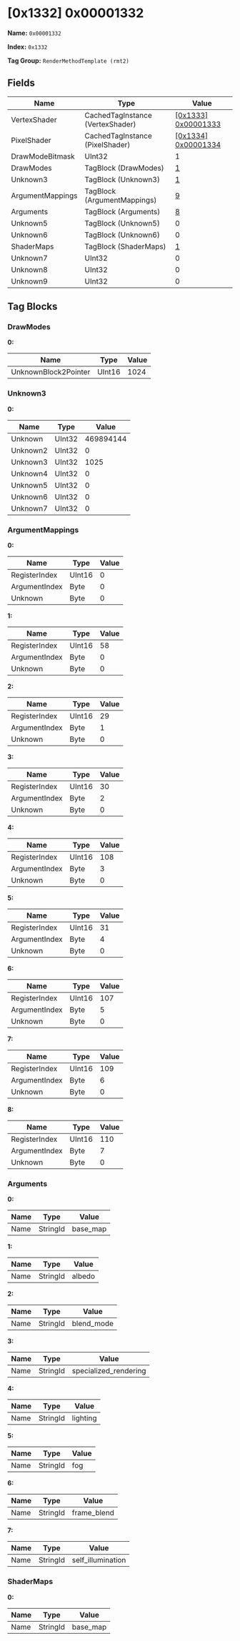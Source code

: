 # [0x1332] 0x00001332

**Name:** ```0x00001332```

**Index:** ```0x1332```

**Tag Group:** ```RenderMethodTemplate (rmt2)```

## Fields

Name	| Type	| Value
---	|---	|---	|
VertexShader	|CachedTagInstance (VertexShader)	|[[0x1333] 0x00001333](../VertexShader/1333.md)
PixelShader	|CachedTagInstance (PixelShader)	|[[0x1334] 0x00001334](../PixelShader/1334.md)
DrawModeBitmask	|UInt32	|1
DrawModes	|TagBlock (DrawModes)	|[1](#drawmodes)
Unknown3	|TagBlock (Unknown3)	|[1](#unknown3)
ArgumentMappings	|TagBlock (ArgumentMappings)	|[9](#argumentmappings)
Arguments	|TagBlock (Arguments)	|[8](#arguments)
Unknown5	|TagBlock (Unknown5)	|0
Unknown6	|TagBlock (Unknown6)	|0
ShaderMaps	|TagBlock (ShaderMaps)	|[1](#shadermaps)
Unknown7	|UInt32	|0
Unknown8	|UInt32	|0
Unknown9	|UInt32	|0


## Tag Blocks

### DrawModes

**0:**

Name	| Type	| Value
---	|---	|---	|
UnknownBlock2Pointer	|UInt16	|1024


### Unknown3

**0:**

Name	| Type	| Value
---	|---	|---	|
Unknown	|UInt32	|469894144
Unknown2	|UInt32	|0
Unknown3	|UInt32	|1025
Unknown4	|UInt32	|0
Unknown5	|UInt32	|0
Unknown6	|UInt32	|0
Unknown7	|UInt32	|0


### ArgumentMappings

**0:**

Name	| Type	| Value
---	|---	|---	|
RegisterIndex	|UInt16	|0
ArgumentIndex	|Byte	|0
Unknown	|Byte	|0


**1:**

Name	| Type	| Value
---	|---	|---	|
RegisterIndex	|UInt16	|58
ArgumentIndex	|Byte	|0
Unknown	|Byte	|0


**2:**

Name	| Type	| Value
---	|---	|---	|
RegisterIndex	|UInt16	|29
ArgumentIndex	|Byte	|1
Unknown	|Byte	|0


**3:**

Name	| Type	| Value
---	|---	|---	|
RegisterIndex	|UInt16	|30
ArgumentIndex	|Byte	|2
Unknown	|Byte	|0


**4:**

Name	| Type	| Value
---	|---	|---	|
RegisterIndex	|UInt16	|108
ArgumentIndex	|Byte	|3
Unknown	|Byte	|0


**5:**

Name	| Type	| Value
---	|---	|---	|
RegisterIndex	|UInt16	|31
ArgumentIndex	|Byte	|4
Unknown	|Byte	|0


**6:**

Name	| Type	| Value
---	|---	|---	|
RegisterIndex	|UInt16	|107
ArgumentIndex	|Byte	|5
Unknown	|Byte	|0


**7:**

Name	| Type	| Value
---	|---	|---	|
RegisterIndex	|UInt16	|109
ArgumentIndex	|Byte	|6
Unknown	|Byte	|0


**8:**

Name	| Type	| Value
---	|---	|---	|
RegisterIndex	|UInt16	|110
ArgumentIndex	|Byte	|7
Unknown	|Byte	|0


### Arguments

**0:**

Name	| Type	| Value
---	|---	|---	|
Name	|StringId	|base_map


**1:**

Name	| Type	| Value
---	|---	|---	|
Name	|StringId	|albedo


**2:**

Name	| Type	| Value
---	|---	|---	|
Name	|StringId	|blend_mode


**3:**

Name	| Type	| Value
---	|---	|---	|
Name	|StringId	|specialized_rendering


**4:**

Name	| Type	| Value
---	|---	|---	|
Name	|StringId	|lighting


**5:**

Name	| Type	| Value
---	|---	|---	|
Name	|StringId	|fog


**6:**

Name	| Type	| Value
---	|---	|---	|
Name	|StringId	|frame_blend


**7:**

Name	| Type	| Value
---	|---	|---	|
Name	|StringId	|self_illumination


### ShaderMaps

**0:**

Name	| Type	| Value
---	|---	|---	|
Name	|StringId	|base_map



